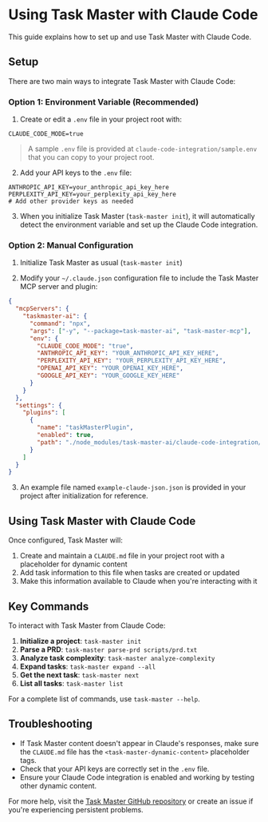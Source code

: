# Using Task Master with Claude Code

This guide explains how to set up and use Task Master with Claude Code.

## Setup

There are two main ways to integrate Task Master with Claude Code:

### Option 1: Environment Variable (Recommended)

1. Create or edit a `.env` file in your project root with:

```
CLAUDE_CODE_MODE=true
```

> A sample `.env` file is provided at `claude-code-integration/sample.env` that you can copy to your project root.

2. Add your API keys to the `.env` file:

```
ANTHROPIC_API_KEY=your_anthropic_api_key_here
PERPLEXITY_API_KEY=your_perplexity_api_key_here
# Add other provider keys as needed
```

3. When you initialize Task Master (`task-master init`), it will automatically detect the environment variable and set up the Claude Code integration.

### Option 2: Manual Configuration

1. Initialize Task Master as usual (`task-master init`)

2. Modify your `~/.claude.json` configuration file to include the Task Master MCP server and plugin:

```json
{
  "mcpServers": {
    "taskmaster-ai": {
      "command": "npx",
      "args": ["-y", "--package=task-master-ai", "task-master-mcp"],
      "env": {
        "CLAUDE_CODE_MODE": "true",
        "ANTHROPIC_API_KEY": "YOUR_ANTHROPIC_API_KEY_HERE",
        "PERPLEXITY_API_KEY": "YOUR_PERPLEXITY_API_KEY_HERE",
        "OPENAI_API_KEY": "YOUR_OPENAI_KEY_HERE",
        "GOOGLE_API_KEY": "YOUR_GOOGLE_KEY_HERE"
      }
    }
  },
  "settings": {
    "plugins": [
      {
        "name": "taskMasterPlugin",
        "enabled": true,
        "path": "./node_modules/task-master-ai/claude-code-integration/taskMasterPlugin.mjs"
      }
    ]
  }
}
```

3. An example file named `example-claude-json.json` is provided in your project after initialization for reference.

## Using Task Master with Claude Code

Once configured, Task Master will:

1. Create and maintain a `CLAUDE.md` file in your project root with a placeholder for dynamic content
2. Add task information to this file when tasks are created or updated
3. Make this information available to Claude when you're interacting with it

## Key Commands

To interact with Task Master from Claude Code:

1. **Initialize a project**: `task-master init`
2. **Parse a PRD**: `task-master parse-prd scripts/prd.txt`
3. **Analyze task complexity**: `task-master analyze-complexity`
4. **Expand tasks**: `task-master expand --all`
5. **Get the next task**: `task-master next`
6. **List all tasks**: `task-master list`

For a complete list of commands, use `task-master --help`.

## Troubleshooting

- If Task Master content doesn't appear in Claude's responses, make sure the `CLAUDE.md` file has the `<task-master-dynamic-content>` placeholder tags.
- Check that your API keys are correctly set in the `.env` file.
- Ensure your Claude Code integration is enabled and working by testing other dynamic content.

For more help, visit the [Task Master GitHub repository](https://github.com/eyaltoledano/task-master) or create an issue if you're experiencing persistent problems.
